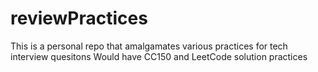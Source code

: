 # reviewPractices
This is a personal repo that amalgamates various practices for tech interview quesitons
Would have CC150 and LeetCode solution practices
